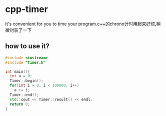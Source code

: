 # cpp-timer
It's convenient for you to time your program.c++的chrono计时用起来好烦,稍微封装了一下

## how to use it?
```c++
#include <iostream>
#include "Timer.h"

int main(){
  int a = 0;
  Timer::begin();
  for(int i = 0; i < 100000; i++)
    a += i;
  Timer::end();
  std::cout << Timer::result() << endl;
  return 0;
}
```
  
  
